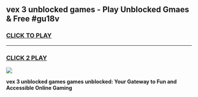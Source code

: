 
## vex 3 unblocked games - Play Unblocked Gmaes & Free #gu18v
<h3>
<a href="https://news.freeplayer.one?title=vex_3_unblocked_games&ref=03M">CLICK TO PLAY</a></h3>
<hr>

<h3>
<a href="https://news.freeplayer.one?title=vex_3_unblocked_games&ref=03M">CLICK 2 PLAY</a>
  
</h3>

<a href="https://news.freeplayer.one?title=vex_3_unblocked_games&ref=03M"><img src="https://clearcache.store/games.png"></a>


**vex 3 unblocked games games unblocked: Your Gateway to Fun and Accessible Online Gaming**
